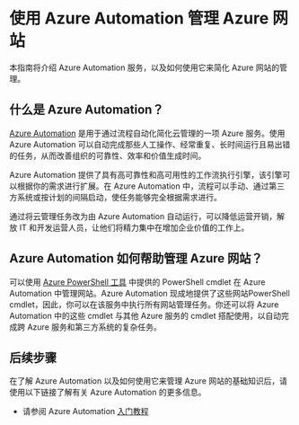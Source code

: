 <properties
	pageTitle="使用 Azure Automation 管理 Azure 网站"
	description="了解如何使用 Azure Automation 服务来管理 Azure 网站。"
	services="app-service\web, automation"
	documentationCenter=""
	authors="csand-msft"
	manager="eamono"
	editor=""/>

<tags
	ms.service="app-service-web"
	ms.workload="web"
	ms.tgt_pltfrm="na"
	ms.devlang="na"
	ms.topic="article"
	ms.date="04/13/2015"
	wacn.date="05/15/2015"
	ms.author="csand"/>



# 使用 Azure Automation 管理 Azure 网站

本指南将介绍 Azure Automation 服务，以及如何使用它来简化 Azure 网站的管理。

## 什么是 Azure Automation？

[Azure Automation](/home/features/automation) 是用于通过流程自动化简化云管理的一项 Azure 服务。使用 Azure Automation 可以自动完成那些人工操作、经常重复、长时间运行且易出错的任务，从而改善组织的可靠性、效率和价值生成时间。

Azure Automation 提供了具有高可靠性和高可用性的工作流执行引擎，该引擎可以根据你的需求进行扩展。在 Azure Automation 中，流程可以手动、通过第三方系统或按计划的间隔启动，使任务能够完全根据需求进行。

通过将云管理任务改为由 Azure Automation 自动运行，可以降低运营开销，解放 IT 和开发运营人员，让他们将精力集中在增加企业价值的工作上。


## Azure Automation 如何帮助管理 Azure 网站？

可以使用 [Azure PowerShell 工具](https://msdn.microsoft.com/zh-CN/library/azure/jj156055.aspx) 中提供的 PowerShell cmdlet 在 Azure Automation 中管理网站。Azure Automation 现成地提供了这些网站PowerShell cmdlet，因此，你可以在该服务中执行所有网站管理任务。你还可以将 Azure Automation 中的这些 cmdlet 与其他 Azure 服务的 cmdlet 搭配使用，以自动完成跨 Azure 服务和第三方系统的复杂任务。


## 后续步骤

在了解 Azure Automation 以及如何使用它来管理 Azure 网站的基础知识后，请使用以下链接了解有关 Azure Automation 的更多信息。

* 请参阅 Azure Automation [入门教程](/documentation/articles/automation-create-runbook-from-samples)

<!--HONumber=53-->